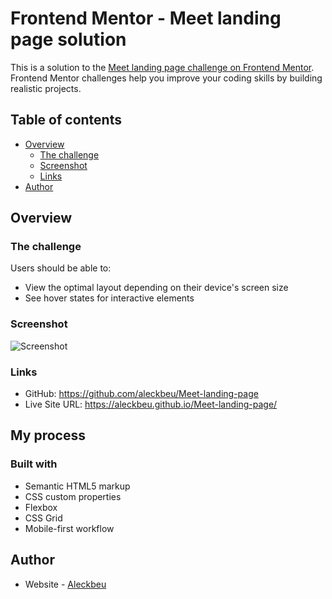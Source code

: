 # Frontend Mentor - Meet landing page solution

This is a solution to the [Meet landing page challenge on Frontend Mentor](https://www.frontendmentor.io/challenges/meet-landing-page-rbTDS6OUR). Frontend Mentor challenges help you improve your coding skills by building realistic projects.

## Table of contents

- [Overview](#overview)
  - [The challenge](#the-challenge)
  - [Screenshot](#screenshot)
  - [Links](#links)
- [Author](#author)

## Overview

### The challenge

Users should be able to:

- View the optimal layout depending on their device's screen size
- See hover states for interactive elements

### Screenshot

![Screenshot](https://github.com/aleckbeu/csb-xfu1r/blob/gh-pages/assets/screenshot.png?raw=true)

### Links

- GitHub: https://github.com/aleckbeu/Meet-landing-page
- Live Site URL: https://aleckbeu.github.io/Meet-landing-page/

## My process

### Built with

- Semantic HTML5 markup
- CSS custom properties
- Flexbox
- CSS Grid
- Mobile-first workflow

## Author

- Website - [Aleckbeu](https://www.aleckbeu.com)
